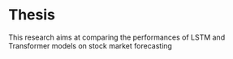 # Thesis
This research aims at comparing the performances of LSTM and Transformer models on stock market forecasting
